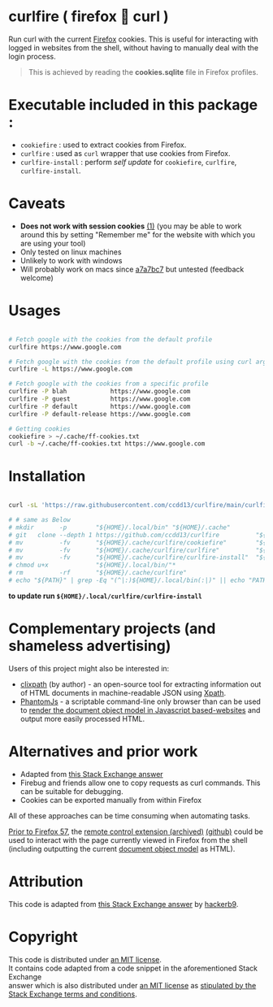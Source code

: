 # curlfire ( firefox 💖 curl )

Run curl with the current [Firefox](https://www.mozilla.org/en-US/firefox/)
cookies. This is useful for interacting with logged in websites from the shell,
without having to manually deal with the login process.

> This is achieved by reading the **cookies.sqlite** file in Firefox profiles.

# Executable included in this package :

- `cookiefire` : used to extract cookies from Firefox.
- `curlfire` : used as `curl` wrapper that use cookies from Firefox.
- `curlfire-install` : perform _self update_ for `cookiefire`, `curlfire`,
  `curlfire-install`.

# Caveats

- **Does not work with session cookies**
  [(1)](https://support.mozilla.org/en-US/questions/899388) (you may be able to
  work around this by setting "Remember me" for the website with which you are
  using your tool)
- Only tested on linux machines
- Unlikely to work with windows
- Will probably work on macs since
  [a7a7bc7](https://github.com/ccdd13/curlfire/commit/a7a7bc72b5673369f55396e7db12bff4b8675f36)
  but untested (feedback welcome)

# Usages

```bash

# Fetch google with the cookies from the default profile
curlfire https://www.google.com

# Fetch google with the cookies from the default profile using curl arg -L : follow redirect
curlfire -L https://www.google.com

# Fetch google with the cookies from a specific profile
curlfire -P blah            https://www.google.com
curlfire -P guest           https://www.google.com
curlfire -P default         https://www.google.com
curlfire -P default-release https://www.google.com

# Getting cookies
cookiefire > ~/.cache/ff-cookies.txt
curl -b ~/.cache/ff-cookies.txt https://www.google.com

```

# Installation

```bash

curl -sL 'https://raw.githubusercontent.com/ccdd13/curlfire/main/curlfire-install' | bash -x

# # same as Below
# mkdir       -p        "${HOME}/.local/bin" "${HOME}/.cache"
# git   clone --depth 1 https://github.com/ccdd13/curlfire          "${HOME}/.cache/curlfire"
# mv          -fv       "${HOME}/.cache/curlfire/cookiefire"        "${HOME}/.local/bin/cookiefire"
# mv          -fv       "${HOME}/.cache/curlfire/curlfire"          "${HOME}/.local/bin/curlfire"
# mv          -fv       "${HOME}/.cache/curlfire/curlfire-install"  "${HOME}/.local/bin/curlfire-install"
# chmod u+x             "${HOME}/.local/bin/"*
# rm          -rf       "${HOME}/.cache/curlfire"
# echo "${PATH}" | grep -Eq "(^|:)${HOME}/.local/bin(:|)" || echo "PATH=${HOME}/.local/bin:\${PATH}" >> "${HOME}/.bashrc"

```

**to update run `${HOME}/.local/curlfire/curlfire-install`**

# Complementary projects (and shameless advertising)

Users of this project might also be interested in:

- [clixpath](https://github.com/talwrii/clixpath) (by author) - an open-source
  tool for extracting information out of HTML documents in machine-readable JSON
  using [Xpath](https://www.w3.org/TR/1999/REC-xpath-19991116/).
- [PhantomJs](http://phantomjs.org/) - a scriptable command-line only browser
  than can be used to
  [render the document object model in Javascript based-websites](https://stackoverflow.com/a/9978162)
  and output more easily processed HTML.

# Alternatives and prior work

- Adapted from
  [this Stack Exchange answer](https://superuser.com/questions/666167/how-do-i-use-firefox-cookies-with-wget)
- Firebug and friends allow one to copy requests as curl commands. This can be
  suitable for debugging.
- Cookies can be exported manually from within Firefox

All of these approaches can be time consuming when automating tasks.

[Prior to Firefox 57](https://support.mozilla.org/en-US/kb/frequently-asked-questions-firefox-addon),
the
[remote control extension (archived)](https://web.archive.org/web/20181017212317/https://addons.mozilla.org/en-US/firefox/addon/remote-control/)
[(github)](https://github.com/FF-Remote-Control/FF-Remote-Control) could be used
to interact with the page currently viewed in Firefox from the shell (including
outputting the current
[document object model](https://en.wikipedia.org/wiki/Document_Object_Model) as
HTML).

# Attribution

This code is adapted from
[this Stack Exchange answer](https://superuser.com/a/1239036/653515) by
[hackerb9](https://superuser.com/users/400780/hackerb9).

# Copyright

This code is distributed under [an MIT license](LICENSE.txt).<br/> It contains
code adapted from a code snippet in the aforementioned Stack Exchange<br/>
answer which is also distributed under [an MIT license](SNIPPET-LICENSE.txt) as
[stipulated by the Stack Exchange terms and conditions](https://meta.stackexchange.com/questions/272956/a-new-code-license-the-mit-this-time-with-attribution-required).

